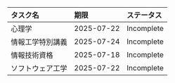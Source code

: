 | タスク名     | 期限         | ステータス      |
| :------- | :--------- | :--------- |
| 心理学      | 2025-07-22 | Incomplete |
| 情報工学特別講義 | 2025-07-24 | Incomplete |
| 情報技術資格   | 2025-07-18 | Incomplete |
| ソフトウェア工学 | 2025-07-22 | Incomplete |